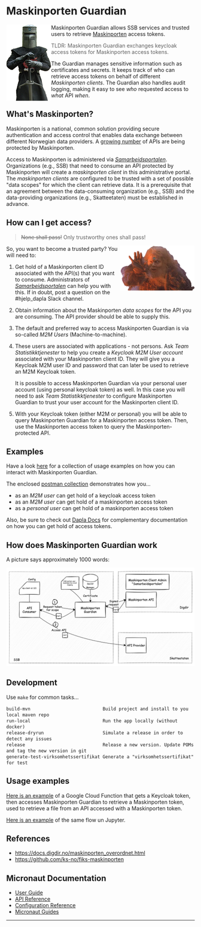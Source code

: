 # Maskinporten Guardian

<img align="left" src="doc/img/guardian-120x204.png">

Maskinporten Guardian allows SSB services and trusted users to retrieve
[Maskinporten](https://samarbeid.digdir.no/maskinporten/dette-er-maskinporten/96) access tokens.

> TLDR: Maskinporten Guardian exchanges keycloak access tokens for Maskinporten access tokens.

The Guardian manages sensitive information such as certificates and secrets. It keeps track of who can retrieve access
tokens on behalf of different _Maskinporten clients_. The Guardian also handles audit logging, making it easy to see
_who_ requested access to _what_ API _when_.

## What's Maskinporten?

Maskinporten is a national, common solution providing secure authentication and access control that enables data
exchange between different Norwegian data providers. A [growing number](https://samarbeid.digdir.no/maskinporten/maskinporten/995)
of APIs are being protected by Maskinporten.

Access to Maskinporten is administered via _[Samarbeidsportalen](https://samarbeid.digdir.no/)_. Organizations (e.g., SSB) that need to consume an
API protected by Maskinporten will create a _maskinporten client_ in this administrative portal. The _maskinporten
clients_ are configured to be trusted with a set of possible "data scopes" for which the client can retrieve data. It
is a prerequisite that an agreement between the data-consuming organization (e.g., SSB) and the data-providing
organizations (e.g., Skatteetaten) must be established in advance.

## How can I get access?

> ~~None shall pass!~~ Only trustworthy ones shall pass!
<img align="right" width="200" src="doc/img/bridge-keeper-558x336.png">

So, you want to become a trusted party? You will need to:

1. Get hold of a Maskinporten client ID associated with the API(s) that you want to consume. Administrators of
   _[Samarbeidsportalen](https://samarbeid.digdir.no/)_ can help you with this. If in doubt, post a question on the
   #hjelp_dapla Slack channel.
2. Obtain information about the Maskinporten _data scopes_ for the API you are consuming. The API provider should be able to supply this.
3. The default and preferred way to access Maskinporten Guardian is via so-called _M2M Users_ (Machine-to-machine).
4. These users are associated with applications - not persons. Ask _Team Statistikktjenester_ to help you create a
   _Keycloak M2M User account_ associated with your Maskinporten client ID. They will give you a Keycloak M2M user ID and password
   that can later be used to retrieve an M2M Keycloak token.

   It is possible to access Maskinporten Guardian via your personal user account (using personal keycloak token) as
   well. In this case you will need to ask _Team Statistikktjenester_ to configure Maskinporten Guardian to trust your user account for
   the Maskinporten client ID.

5. With your Keycloak token (either M2M or personal) you will be able to query Maskinporten Guardian for
   a Maskinporten access token. Then, use the Maskinporten access token to query the Maskinporten-protected API.


## Examples

Have a look [here](doc/examples) for a collection of usage examples on how you can interact with Maskinporten Guardian.

The enclosed [postman collection](doc/examples/postman) demonstrates how you...
* as an _M2M user_ can get hold of a keycloak access token
* as an _M2M user_ can get hold of a maskinporten access token
* as a _personal user_ can get hold of a maskinporten access token 

Also, be sure to check out [Dapla Docs](https://docs.dapla.ssb.no/dapla-developer/auth-tokens) for complementary
documentation on how you can get hold of access tokens.


## How does Maskinporten Guardian work

A picture says approximately 1000 words:

![Overview](doc/img/maskinporten-guardian-overview.png)


## Development

Use `make` for common tasks...
```
build-mvn                           Build project and install to you local maven repo
run-local                           Run the app locally (without docker)
release-dryrun                      Simulate a release in order to detect any issues
release                             Release a new version. Update POMs and tag the new version in git
generate-test-virksomhetssertifikat Generate a "virksomhetssertifikat" for test
```

## Usage examples

[Here is an example](https://github.com/statisticsnorway/dapla-dev-cloud-functions/tree/master/guardian-token-retrieval) of a Google Cloud Function that gets a Keycloak token, then accesses Maskinporten Guardian to retrieve a Maskinporten token, used to retrieve a file from an API accessed with a Maskinporten token.

[Here is an example](https://github.com/statisticsnorway/dapla-notebooks/tree/master/demo-2021-10-20) of the same flow un Jupyter.

## References

* https://docs.digdir.no/maskinporten_overordnet.html
* https://github.com/ks-no/fiks-maskinporten


## Micronaut Documentation

- [User Guide](https://docs.micronaut.io/latest/guide/index.html)
- [API Reference](https://docs.micronaut.io/latest/api/index.html)
- [Configuration Reference](https://docs.micronaut.io/latest/guide/configurationreference.html)
- [Micronaut Guides](https://guides.micronaut.io/index.html)
---
